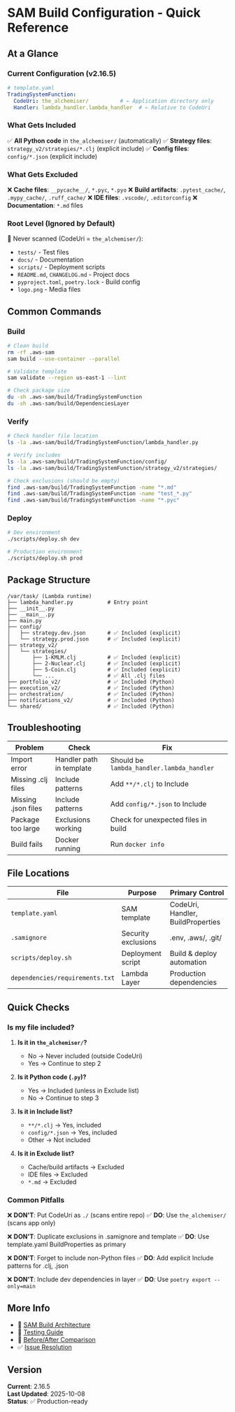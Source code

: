 # SAM Build Configuration - Quick Reference

## At a Glance

### Current Configuration (v2.16.5)

```yaml
# template.yaml
TradingSystemFunction:
  CodeUri: the_alchemiser/          # ← Application directory only
  Handler: lambda_handler.lambda_handler  # ← Relative to CodeUri
```

### What Gets Included

✅ **All Python code** in `the_alchemiser/` (automatically)
✅ **Strategy files**: `strategy_v2/strategies/*.clj` (explicit include)
✅ **Config files**: `config/*.json` (explicit include)

### What Gets Excluded

❌ **Cache files**: `__pycache__/`, `*.pyc`, `*.pyo`
❌ **Build artifacts**: `.pytest_cache/`, `.mypy_cache/`, `.ruff_cache/`
❌ **IDE files**: `.vscode/`, `.editorconfig`
❌ **Documentation**: `*.md` files

### Root Level (Ignored by Default)

🚫 Never scanned (CodeUri = `the_alchemiser/`):
- `tests/` - Test files
- `docs/` - Documentation
- `scripts/` - Deployment scripts
- `README.md`, `CHANGELOG.md` - Project docs
- `pyproject.toml`, `poetry.lock` - Build config
- `logo.png` - Media files

## Common Commands

### Build
```bash
# Clean build
rm -rf .aws-sam
sam build --use-container --parallel

# Validate template
sam validate --region us-east-1 --lint

# Check package size
du -sh .aws-sam/build/TradingSystemFunction
du -sh .aws-sam/build/DependenciesLayer
```

### Verify
```bash
# Check handler file location
ls -la .aws-sam/build/TradingSystemFunction/lambda_handler.py

# Verify includes
ls -la .aws-sam/build/TradingSystemFunction/config/
ls -la .aws-sam/build/TradingSystemFunction/strategy_v2/strategies/

# Check exclusions (should be empty)
find .aws-sam/build/TradingSystemFunction -name "*.md"
find .aws-sam/build/TradingSystemFunction -name "test_*.py"
find .aws-sam/build/TradingSystemFunction -name "*.pyc"
```

### Deploy
```bash
# Dev environment
./scripts/deploy.sh dev

# Production environment
./scripts/deploy.sh prod
```

## Package Structure

```
/var/task/ (Lambda runtime)
├── lambda_handler.py           # Entry point
├── __init__.py
├── __main__.py
├── main.py
├── config/
│   ├── strategy.dev.json       # ✅ Included (explicit)
│   └── strategy.prod.json      # ✅ Included (explicit)
├── strategy_v2/
│   └── strategies/
│       ├── 1-KMLM.clj          # ✅ Included (explicit)
│       ├── 2-Nuclear.clj       # ✅ Included (explicit)
│       ├── 5-Coin.clj          # ✅ Included (explicit)
│       └── ...                 # ✅ All .clj files
├── portfolio_v2/               # ✅ Included (Python)
├── execution_v2/               # ✅ Included (Python)
├── orchestration/              # ✅ Included (Python)
├── notifications_v2/           # ✅ Included (Python)
└── shared/                     # ✅ Included (Python)
```

## Troubleshooting

| Problem | Check | Fix |
|---------|-------|-----|
| Import error | Handler path in template | Should be `lambda_handler.lambda_handler` |
| Missing .clj files | Include patterns | Add `**/*.clj` to Include |
| Missing .json files | Include patterns | Add `config/*.json` to Include |
| Package too large | Exclusions working | Check for unexpected files in build |
| Build fails | Docker running | Run `docker info` |

## File Locations

| File | Purpose | Primary Control |
|------|---------|-----------------|
| `template.yaml` | SAM template | CodeUri, Handler, BuildProperties |
| `.samignore` | Security exclusions | .env, .aws/, .git/ |
| `scripts/deploy.sh` | Deployment script | Build & deploy automation |
| `dependencies/requirements.txt` | Lambda Layer | Production dependencies |

## Quick Checks

### Is my file included?

1. **Is it in `the_alchemiser/`?**
   - No → Never included (outside CodeUri)
   - Yes → Continue to step 2

2. **Is it Python code (`.py`)?**
   - Yes → Included (unless in Exclude list)
   - No → Continue to step 3

3. **Is it in Include list?**
   - `**/*.clj` → Yes, included
   - `config/*.json` → Yes, included
   - Other → Not included

4. **Is it in Exclude list?**
   - Cache/build artifacts → Excluded
   - IDE files → Excluded
   - `*.md` → Excluded

### Common Pitfalls

❌ **DON'T**: Put CodeUri as `./` (scans entire repo)
✅ **DO**: Use `the_alchemiser/` (scans app only)

❌ **DON'T**: Duplicate exclusions in .samignore and template
✅ **DO**: Use template.yaml BuildProperties as primary

❌ **DON'T**: Forget to include non-Python files
✅ **DO**: Add explicit Include patterns for .clj, .json

❌ **DON'T**: Include dev dependencies in layer
✅ **DO**: Use `poetry export --only=main`

## More Info

- 📖 [SAM Build Architecture](./SAM_BUILD_ARCHITECTURE.md)
- 🧪 [Testing Guide](./SAM_BUILD_TESTING_GUIDE.md)
- 🔄 [Before/After Comparison](./SAM_BUILD_BEFORE_AFTER.md)
- ✅ [Issue Resolution](./ISSUE_RESOLUTION_SAM_BUILD.md)

## Version

**Current**: 2.16.5  
**Last Updated**: 2025-10-08  
**Status**: ✅ Production-ready
